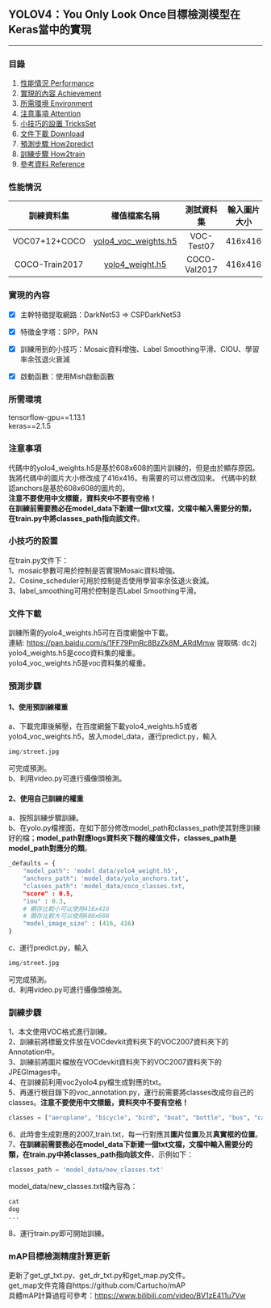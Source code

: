 ## YOLOV4：You Only Look Once目標檢測模型在Keras當中的實現
---

### 目錄
1. [性能情況 Performance](#性能情況)
2. [實現的內容 Achievement](#實現的內容)
3. [所需環境 Environment](#所需環境)
4. [注意事項 Attention](#注意事項)
5. [小技巧的設置 TricksSet](#小技巧的設置)
6. [文件下載 Download](#文件下載)
7. [預測步驟 How2predict](#預測步驟)
8. [訓練步驟 How2train](#訓練步驟)
9. [參考資料 Reference](#Reference)

### 性能情況
| 訓練資料集 | 權值檔案名稱 | 測試資料集 | 輸入圖片大小 | mAP 0.5:0.95 | mAP 0.5 |
| :-----: | :-----: | :------: | :------: | :------: | :-----: |
| VOC07+12+COCO | [yolo4_voc_weights.h5](https://github.com/bubbliiiing/yolov4-keras/releases/download/v1.0/yolo4_voc_weights.h5) | VOC-Test07 | 416x416 | - | 84.1
| COCO-Train2017 | [yolo4_weight.h5](https://github.com/bubbliiiing/yolov4-keras/releases/download/v1.0/yolo4_weight.h5) | COCO-Val2017 | 416x416 | 43.1 | 66.0

### 實現的內容
- [x] 主幹特徵提取網路：DarkNet53 => CSPDarkNet53
- [x] 特徵金字塔：SPP，PAN
- [x] 訓練用到的小技巧：Mosaic資料增強、Label Smoothing平滑、CIOU、學習率余弦退火衰減
- [x] 啟動函數：使用Mish啟動函數


### 所需環境
tensorflow-gpu==1.13.1  
keras==2.1.5  

### 注意事項
代碼中的yolo4_weights.h5是基於608x608的圖片訓練的，但是由於顯存原因。我將代碼中的圖片大小修改成了416x416。有需要的可以修改回來。 代碼中的默認anchors是基於608x608的圖片的。   
**注意不要使用中文標籤，資料夾中不要有空格！**   
**在訓練前需要務必在model_data下新建一個txt文檔，文檔中輸入需要分的類，在train.py中將classes_path指向該文件**。  

### 小技巧的設置
在train.py文件下：   
1、mosaic參數可用於控制是否實現Mosaic資料增強。   
2、Cosine_scheduler可用於控制是否使用學習率余弦退火衰減。   
3、label_smoothing可用於控制是否Label Smoothing平滑。

### 文件下載
訓練所需的yolo4_weights.h5可在百度網盤中下載。  
連結: https://pan.baidu.com/s/1FF79PmRc8BzZk8M_ARdMmw 提取碼: dc2j  
yolo4_weights.h5是coco資料集的權重。  
yolo4_voc_weights.h5是voc資料集的權重。

### 預測步驟
#### 1、使用預訓練權重
a、下載完庫後解壓，在百度網盤下載yolo4_weights.h5或者yolo4_voc_weights.h5，放入model_data，運行predict.py，輸入  
```python
img/street.jpg
```
可完成預測。  
b、利用video.py可進行攝像頭檢測。  
#### 2、使用自己訓練的權重
a、按照訓練步驟訓練。  
b、在yolo.py檔裡面，在如下部分修改model_path和classes_path使其對應訓練好的檔；**model_path對應logs資料夾下麵的權值文件，classes_path是model_path對應分的類**。  
```python
_defaults = {
    "model_path": 'model_data/yolo4_weight.h5',
    "anchors_path": 'model_data/yolo_anchors.txt',
    "classes_path": 'model_data/coco_classes.txt,
    "score" : 0.5,
    "iou" : 0.3,
    # 顯存比較小可以使用416x416
    # 顯存比較大可以使用608x608
    "model_image_size" : (416, 416)
}

```
c、運行predict.py，輸入  
```python
img/street.jpg
```
可完成預測。  
d、利用video.py可進行攝像頭檢測。  

### 訓練步驟
1、本文使用VOC格式進行訓練。  
2、訓練前將標籤文件放在VOCdevkit資料夾下的VOC2007資料夾下的Annotation中。  
3、訓練前將圖片檔放在VOCdevkit資料夾下的VOC2007資料夾下的JPEGImages中。  
4、在訓練前利用voc2yolo4.py檔生成對應的txt。  
5、再運行根目錄下的voc_annotation.py，運行前需要將classes改成你自己的classes。**注意不要使用中文標籤，資料夾中不要有空格！**   
```python
classes = ["aeroplane", "bicycle", "bird", "boat", "bottle", "bus", "car", "cat", "chair", "cow", "diningtable", "dog", "horse", "motorbike", "person", "pottedplant", "sheep", "sofa", "train", "tvmonitor"]
```
6、此時會生成對應的2007_train.txt，每一行對應其**圖片位置**及其**真實框的位置**。  
7、**在訓練前需要務必在model_data下新建一個txt文檔，文檔中輸入需要分的類，在train.py中將classes_path指向該文件**，示例如下：   
```python
classes_path = 'model_data/new_classes.txt'    
```
model_data/new_classes.txt檔內容為：   
```python
cat
dog
...
```
8、運行train.py即可開始訓練。

### mAP目標檢測精度計算更新
更新了get_gt_txt.py、get_dr_txt.py和get_map.py文件。  
get_map文件克隆自https://github.com/Cartucho/mAP  
具體mAP計算過程可參考：https://www.bilibili.com/video/BV1zE411u7Vw

 

